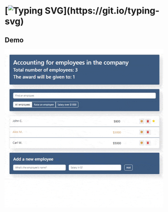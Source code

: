 # [![Typing SVG](https://readme-typing-svg.demolab.com?font=Fira+Code&weight=600&pause=1000&width=440&lines=React+App+%22Accounting+for+employees%22!)](https://git.io/typing-svg)

## Demo
![](https://github.com/AndreyLuchko/React_Employees_app/blob/main/public/record9.gif)




